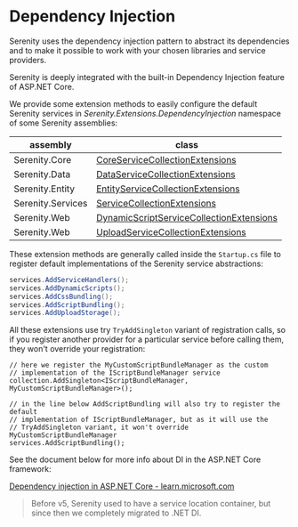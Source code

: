 # Dependency Injection

Serenity uses the dependency injection pattern to abstract its dependencies and to make it possible to work with your chosen libraries and service providers.

Serenity is deeply integrated with the built-in Dependency Injection feature of ASP.NET Core.

We provide some extension methods to easily configure the default Serenity services in *Serenity.Extensions.DependencyInjection* namespace of some Serenity assemblies:

| assembly          | class |
| ----------------- | ----- |
| Serenity.Core     | [CoreServiceCollectionExtensions](../api/dotnet/Serenity.Net.Core/Serenity.Extensions.DependencyInjection/CoreServiceCollectionExtensions.md) |
| Serenity.Data     | [DataServiceCollectionExtensions](../api/dotnet/Serenity.Net.Data/Serenity.Extensions.DependencyInjection/DataServiceCollectionExtensions.md) |
| Serenity.Entity   | [EntityServiceCollectionExtensions](../api/dotnet/Serenity.Net.Entity/Serenity.Extensions.DependencyInjection/EntityServiceCollectionExtensions.md) |
| Serenity.Services | [ServiceCollectionExtensions](../api/dotnet/Serenity.Net.Services/Serenity.Extensions.DependencyInjection/ServiceCollectionExtensions.md) |
| Serenity.Web      | [DynamicScriptServiceCollectionExtensions](../api/dotnet/Serenity.Net.Web/Serenity.Extensions.DependencyInjection/DynamicScriptServiceCollectionExtensions.md) |
| Serenity.Web      | [UploadServiceCollectionExtensions](../api/dotnet/Serenity.Net.Web/Serenity.Web/UploadServiceCollectionExtensions.md)| 

These extension methods are generally called inside the `Startup.cs` file to register default implementations of the Serenity service abstractions:

```cs
services.AddServiceHandlers();
services.AddDynamicScripts();
services.AddCssBundling();
services.AddScriptBundling();
services.AddUploadStorage();
```

All these extensions use try `TryAddSingleton` variant of registration calls, so if you register another provider for a particular service before calling them, they won't override your registration:

```
// here we register the MyCustomScriptBundleManager as the custom
// implementation of the IScriptBundleManager service
collection.AddSingleton<IScriptBundleManager, MyCustomScriptBundleManager>();

// in the line below AddScriptBundling will also try to register the default
// implementation of IScriptBundleManager, but as it will use the
// TryAddSingleton variant, it won't override MyCustomScriptBundleManager
services.AddScriptBundling();
```

See the document below for more info about DI in the ASP.NET Core framework:

[Dependency injection in ASP.NET Core - learn.microsoft.com](https://learn.microsoft.com/en-us/aspnet/core/fundamentals/dependency-injection?view=aspnetcore-7.0)

> Before v5, Serenity used to have a service location container, but since then we completely migrated to .NET DI.